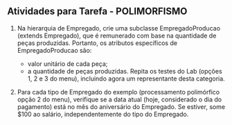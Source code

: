 Atividades para Tarefa - POLIMORFISMO
---

1. Na hierarquia de Empregado, crie uma subclasse EmpregadoProducao (extends Empregado), que é remunerado com base na quantidade de peças produzidas.
Portanto, os atributos específicos de EmpregadoProducao são:
    - valor unitário de cada peça;
    - a quantidade de peças produzidas.
Repita os testes do Lab (opções 1, 2 e 3 do menu), incluindo agora um representante desta categoria.

2. Para cada tipo de Empregado do exemplo (processamento polimórfico opção 2 do menu), verifique se a data atual (hoje, considerado o dia do pagamento) está no mês do aniversário do Empregado.
Se estiver, some $100 ao salário, independentemente do tipo do Empregado.

